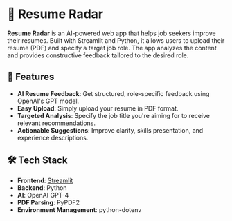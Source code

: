 # 📄 Resume Radar

**Resume Radar** is an AI-powered web app that helps job seekers improve their resumes. Built with Streamlit and Python, it allows users to upload their resume (PDF) and specify a target job role. The app analyzes the content and provides constructive feedback tailored to the desired role.

## 🚀 Features

- **AI Resume Feedback**: Get structured, role-specific feedback using OpenAI's GPT model.
- **Easy Upload**: Simply upload your resume in PDF format.
- **Targeted Analysis**: Specify the job title you're aiming for to receive relevant recommendations.
- **Actionable Suggestions**: Improve clarity, skills presentation, and experience descriptions.

## 🛠️ Tech Stack

- **Frontend**: [Streamlit](https://streamlit.io/)
- **Backend**: Python
- **AI**: OpenAI GPT-4
- **PDF Parsing**: PyPDF2
- **Environment Management**: python-dotenv
